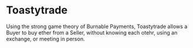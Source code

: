 # Toastytrade

Using the strong game theory of Burnable Payments, Toastytrade allows a Buyer to buy ether from a Seller, without knowing each otehr, using an exchange, or meeting in person.
